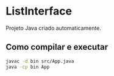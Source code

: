 # ListInterface

Projeto Java criado automaticamente.

## Como compilar e executar
```sh
javac -d bin src/App.java
java -cp bin App
```
